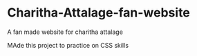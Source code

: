 # Charitha-Attalage-fan-website
A fan made website for charitha attalage


MAde this project to practice on CSS skills
